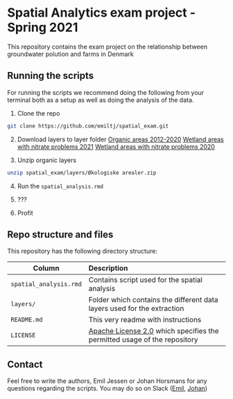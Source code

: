 # Spatial Analytics exam project - Spring 2021

This repository contains the exam project on the relationship between groundwater polution and farms in Denmark

## Running the scripts

For running the scripts we recommend doing the following from your terminal both as a setup as well as doing the analysis of the data.

1. Clone the repo
```bash
git clone https://github.com/emiltj/spatial_exam.git
```
2. Download layers to layer folder
[Organic areas 2012-2020](https://filkassen.statens-it.dk/userportal/#/shared/public/1LYhhae2IbnGtiGO/%C3%98kologiske%20arealer)
[Wetland areas with nitrate problems 2021](https://filkassen.statens-it.dk/userportal/#/shared/public/3oUctK2FHIbMhRy_/Miniv%C3%A5domr%C3%A5dekort%202021)
[Wetland areas with nitrate problems 2020](https://filkassen.statens-it.dk/userportal/#/shared/public/ovpGodH6RpCw-kaq/Miniv%C3%A5domr%C3%A5der%202020)

3. Unzip organic layers
```bash
unzip spatial_exam/layers/Økologiske arealer.zip
```

4. Run the ```spatial_analysis.rmd```

5. ???

6. Profit


## Repo structure and files

This repository has the following directory structure:

| Column | Description|
|--------|:-----------|
```spatial_analysis.rmd```| Contains script used for the spatial analysis
```layers/``` | Folder which contains the different data layers used for the extraction
```README.md``` | This very readme with instructions
```LICENSE``` | [Apache License 2.0](https://www.apache.org/licenses/LICENSE-2.0) which specifies the permitted usage of the repository

## Contact

Feel free to write the authors, Emil Jessen or Johan Horsmans for any questions regarding the scripts.
You may do so on Slack ([Emil](https://app.slack.com/client/T01908QBS9X/D01A1LFRDE0), [Johan](google.dk))

